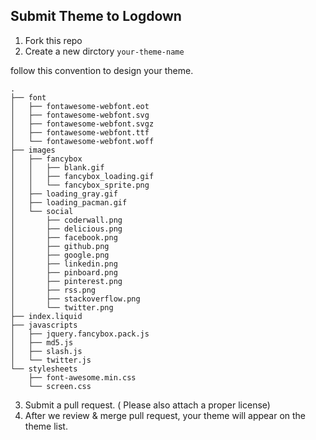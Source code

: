 
## Submit Theme to Logdown

1. Fork this repo
2. Create a new dirctory `your-theme-name`

follow this convention to design your theme.

```
.
├── font
│   ├── fontawesome-webfont.eot
│   ├── fontawesome-webfont.svg
│   ├── fontawesome-webfont.svgz
│   ├── fontawesome-webfont.ttf
│   └── fontawesome-webfont.woff
├── images
│   ├── fancybox
│   │   ├── blank.gif
│   │   ├── fancybox_loading.gif
│   │   └── fancybox_sprite.png
│   ├── loading_gray.gif
│   ├── loading_pacman.gif
│   └── social
│       ├── coderwall.png
│       ├── delicious.png
│       ├── facebook.png
│       ├── github.png
│       ├── google.png
│       ├── linkedin.png
│       ├── pinboard.png
│       ├── pinterest.png
│       ├── rss.png
│       ├── stackoverflow.png
│       └── twitter.png
├── index.liquid
├── javascripts
│   ├── jquery.fancybox.pack.js
│   ├── md5.js
│   ├── slash.js
│   └── twitter.js
└── stylesheets
    ├── font-awesome.min.css
    └── screen.css
```    

3. Submit a pull request. ( Please also attach a proper license)
4. After we review & merge pull request, your theme will appear on the theme list. 
